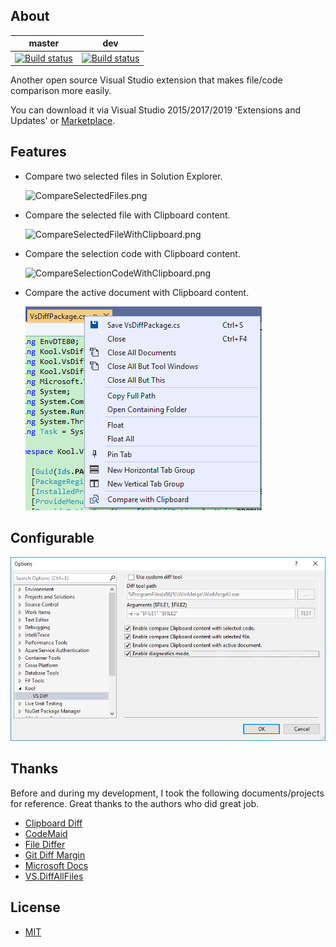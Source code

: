 ## About

master|dev
------|---
[![Build status](https://ci.appveyor.com/api/projects/status/q0ipkukkvnsj3dss/branch/master?svg=true)](https://ci.appveyor.com/project/heku/kool-vsdiff/branch/master)|[![Build status](https://ci.appveyor.com/api/projects/status/q0ipkukkvnsj3dss/branch/dev?svg=true)](https://ci.appveyor.com/project/heku/kool-vsdiff/branch/dev)

Another open source Visual Studio extension that makes file/code comparison more easily.

You can download it via Visual Studio 2015/2017/2019 'Extensions and Updates' or [Marketplace](https://marketplace.visualstudio.com/items?itemName=iheku.VsDiff).

## Features
- Compare two selected files in Solution Explorer.

    ![CompareSelectedFiles.png](Images/CompareSelectedFiles.png)

- Compare the selected file with Clipboard content.

    ![CompareSelectedFileWithClipboard.png](Images/CompareSelectedFileWithClipboard.png)

- Compare the selection code with Clipboard content.

    ![CompareSelectionCodeWithClipboard.png](Images/CompareSelectionCodeWithClipboard.png)

- Compare the active document with Clipboard content.

    ![CompareActiveDocumentWithClipboard.png](Images/CompareActiveDocumentWithClipboard.png)

## Configurable
![Configuration.png](Images/Configuration.png)

## Thanks

Before and during my development, I took the following documents/projects for reference. Great thanks to the authors who did great job.

- [Clipboard Diff](https://github.com/einaregilsson/ClipboardDiff)
- [CodeMaid](https://github.com/codecadwallader/codemaid)
- [File Differ](https://github.com/madskristensen/FileDiffer)
- [Git Diff Margin](https://github.com/laurentkempe/GitDiffMargin)
- [Microsoft Docs](https://docs.microsoft.com/en-us/visualstudio/extensibility/)
- [VS.DiffAllFiles](https://github.com/deadlydog/VS.DiffAllFiles)

## License

- [MIT](LICENSE)